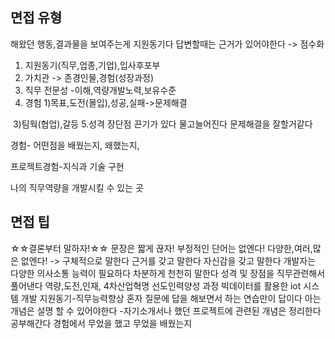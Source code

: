 ## 면접 유형

해왔던 행동,결과물을 보여주는게 지원동기다
답변할때는 근거가 있어야한다 -> 점수화

1. 지원동기(직무,업종,기업),입사후포부
2. 가치관 -> 존경인물,경험(성장과정)
3. 직무 전문성 -이해,역량개발노력,보유수준
4. 경험 
 1)목표,도전(몰입),성공,실패->문제해결

​       3)팀웍(협업),갈등
   5.성격 장단점
끈기가 있다 물고늘어진다 문제해결을 잘할거같다

경험- 어떤점을 배웠는지, 왜했는지, 

프로젝트경험-지식과 기술 구현

나의 직무역량을 개발시킬 수 있는 곳



## 면접 팁

☆☆결론부터 말하자!☆☆
문장은 짧게 끊자!
부정적인 단어는 없엔다!
다양한,여러,많은 없엔다! -> 구체적으로 말한다
근거를 갖고 말한다
자신감을 갖고 말한다
개발자는 다양한 의사소통 능력이 필요하다
차분하게 천천히 말한다
성격 및 장점을 직무관련해서 풀어낸다
역량,도전,인재,
4차산업혁명 선도인력양성 과정
빅데이터를 활용한 iot 시스템 개발
지원동기-직무능력향상
혼자 질문에 답을 해보면서 하는 연습만이 답이다
아는 개념은 설명 할 수 있어야한다
-자기소개서나 했던 프로젝트에 관련된 개념은
정리한다 공부해간다
경험에서 무었을 했고 무었을 배웠는지
